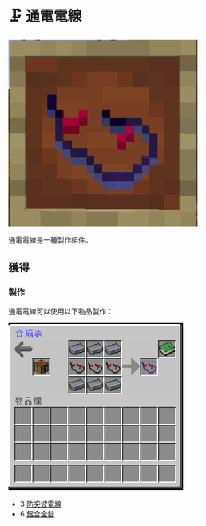# 🗜 通電電線

![](<../.gitbook/assets/image (100).png>)

通電電線是一種製作組件。

## 獲得

### 製作

通電電線可以使用以下物品製作：

![](<../.gitbook/assets/image (97).png>)

* 3 [防突波電線](Surge-Proof-Wire.md)
* 6 [鋁合金錠](Aluminium-Alloy-Ingot.md)
